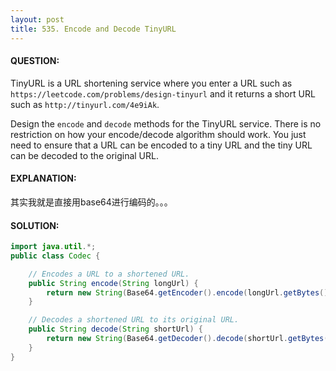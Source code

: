 ```yaml
---
layout: post
title: 535. Encode and Decode TinyURL
---
```


#### QUESTION:

TinyURL is a URL shortening service where you enter a URL such as `https://leetcode.com/problems/design-tinyurl` and it returns a short URL such as `http://tinyurl.com/4e9iAk`.

Design the `encode` and `decode` methods for the TinyURL service. There is no restriction on how your encode/decode algorithm should work. You just need to ensure that a URL can be encoded to a tiny URL and the tiny URL can be decoded to the original URL.

#### EXPLANATION:

其实我就是直接用base64进行编码的。。。

#### SOLUTION:

```java
import java.util.*;
public class Codec {

    // Encodes a URL to a shortened URL.
    public String encode(String longUrl) {
        return new String(Base64.getEncoder().encode(longUrl.getBytes()));
    }

    // Decodes a shortened URL to its original URL.
    public String decode(String shortUrl) {
        return new String(Base64.getDecoder().decode(shortUrl.getBytes()));
    }
}
```

